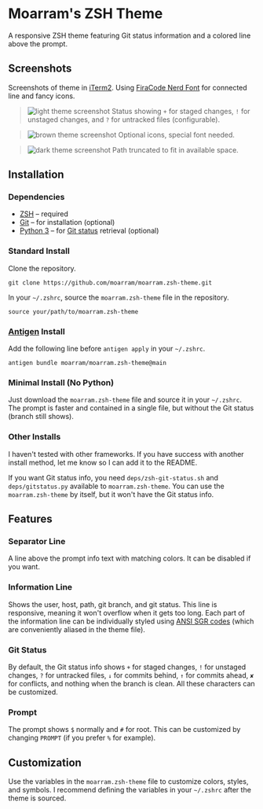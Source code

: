 # Moarram's ZSH Theme
A responsive ZSH theme featuring Git status information and a colored line above the prompt.


## Screenshots
Screenshots of theme in [iTerm2](https://iterm2.com/index.html). Using [FiraCode Nerd Font](https://github.com/ryanoasis/nerd-fonts/tree/master/patched-fonts/FiraCode) for connected line and fancy icons.

> ![light theme screenshot](https://raw.githubusercontent.com/moarram/moarram.zsh-theme/main/.github/images/zsh_theme_light.png)
> Status showing `+` for staged changes, `!` for unstaged changes, and `?` for untracked files (configurable).

> ![brown theme screenshot](https://raw.githubusercontent.com/moarram/moarram.zsh-theme/main/.github/images/zsh_theme_brown.png)
> Optional icons, special font needed.

> ![dark theme screenshot](https://raw.githubusercontent.com/moarram/moarram.zsh-theme/main/.github/images/zsh_theme_dark.png)
> Path truncated to fit in available space.


## Installation
### Dependencies
* [ZSH](https://zsh.sourceforge.io/) – required
* [Git](https://git-scm.com/) – for installation (optional)
* [Python 3](https://www.python.org/) – for [Git status](https://github.com/olivierverdier/zsh-git-prompt) retrieval (optional)

### Standard Install
Clone the repository.
```
git clone https://github.com/moarram/moarram.zsh-theme.git
```

In your `~/.zshrc`, source the `moarram.zsh-theme` file in the repository.
```
source your/path/to/moarram.zsh-theme
```

### [Antigen](https://github.com/zsh-users/antigen) Install
Add the following line before `antigen apply` in your `~/.zshrc`.
```
antigen bundle moarram/moarram.zsh-theme@main
```

### Minimal Install (No Python)
Just download the `moarram.zsh-theme` file and source it in your `~/.zshrc`. The prompt is faster and contained in a single file, but without the Git status (branch still shows).

### Other Installs
I haven't tested with other frameworks. If you have success with another install method, let me know so I can add it to the README.

If you want Git status info, you need `deps/zsh-git-status.sh` and `deps/gitstatus.py` available to `moarram.zsh-theme`. You can use the `moarram.zsh-theme` by itself, but it won't have the Git status info.


## Features
### Separator Line
A line above the prompt info text with matching colors. It can be disabled if you want.

### Information Line
Shows the user, host, path, git branch, and git status. This line is responsive, meaning it won't overflow when it gets too long. Each part of the information line can be individually styled using [ANSI SGR codes](https://en.wikipedia.org/wiki/ANSI_escape_code#SGR_(Select_Graphic_Rendition)_parameters) (which are conveniently aliased in the theme file).

### Git Status
By default, the Git status info shows `+` for staged changes, `!` for unstaged changes, `?` for untracked files, `↓` for commits behind, `↑` for commits ahead, `✘` for conflicts, and nothing when the branch is clean. All these characters can be customized.

### Prompt
The prompt shows `$` normally and `#` for root. This can be customized by changing `PROMPT` (if you prefer `%` for example). 


## Customization
Use the variables in the `moarram.zsh-theme` file to customize colors, styles, and symbols. I recommend defining the variables in your `~/.zshrc` after the theme is sourced. 
